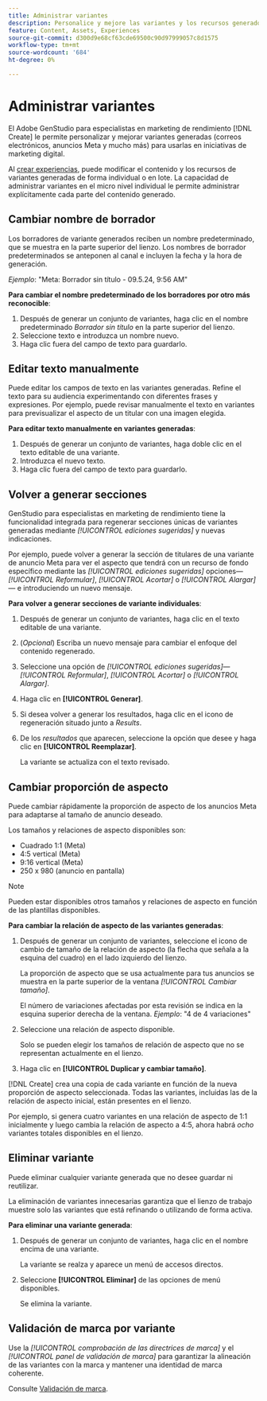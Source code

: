 ```yaml
---
title: Administrar variantes
description: Personalice y mejore las variantes y los recursos generados para adaptarlos a sus necesidades de marketing digital.
feature: Content, Assets, Experiences
source-git-commit: d300d9e68cf63cde69500c90d97999057c8d1575
workflow-type: tm+mt
source-wordcount: '684'
ht-degree: 0%

---
```



# Administrar variantes

El Adobe GenStudio para especialistas en marketing de rendimiento [!DNL Create] le permite personalizar y mejorar variantes generadas (correos electrónicos, anuncios Meta y mucho más) para usarlas en iniciativas de marketing digital.

Al [crear experiencias](/help/tutorials/tutorials.md), puede modificar el contenido y los recursos de variantes generadas de forma individual o en lote. La capacidad de administrar variantes en el micro nivel individual le permite administrar explícitamente cada parte del contenido generado.

## Cambiar nombre de borrador

Los borradores de variante generados reciben un nombre predeterminado, que se muestra en la parte superior del lienzo. Los nombres de borrador predeterminados se anteponen al canal e incluyen la fecha y la hora de generación.

*Ejemplo*: &quot;Meta: Borrador sin título - 09.5.24, 9:56 AM&quot;

**Para cambiar el nombre predeterminado de los borradores por otro más reconocible**:

1. Después de generar un conjunto de variantes, haga clic en el nombre predeterminado _Borrador sin título_ en la parte superior del lienzo.
1. Seleccione texto e introduzca un nombre nuevo.
1. Haga clic fuera del campo de texto para guardarlo.

## Editar texto manualmente

Puede editar los campos de texto en las variantes generadas. Refine el texto para su audiencia experimentando con diferentes frases y expresiones. Por ejemplo, puede revisar manualmente el texto en variantes para previsualizar el aspecto de un titular con una imagen elegida.

**Para editar texto manualmente en variantes generadas**:

1. Después de generar un conjunto de variantes, haga doble clic en el texto editable de una variante.
1. Introduzca el nuevo texto.
1. Haga clic fuera del campo de texto para guardarlo.

## Volver a generar secciones

GenStudio para especialistas en marketing de rendimiento tiene la funcionalidad integrada para regenerar secciones únicas de variantes generadas mediante _[!UICONTROL ediciones sugeridas]_ y nuevas indicaciones.

Por ejemplo, puede volver a generar la sección de titulares de una variante de anuncio Meta para ver el aspecto que tendrá con un recurso de fondo específico mediante las _[!UICONTROL ediciones sugeridas]_ opciones—_[!UICONTROL Reformular]_, _[!UICONTROL Acortar]_ o _[!UICONTROL Alargar]_— e introduciendo un nuevo mensaje.

**Para volver a generar secciones de variante individuales**:

1. Después de generar un conjunto de variantes, haga clic en el texto editable de una variante.
1. (_Opcional_) Escriba un nuevo mensaje para cambiar el enfoque del contenido regenerado.
1. Seleccione una opción de _[!UICONTROL ediciones sugeridas]_—_[!UICONTROL Reformular]_, _[!UICONTROL Acortar]_ o _[!UICONTROL Alargar]_.
1. Haga clic en **[!UICONTROL Generar]**.
1. Si desea volver a generar los resultados, haga clic en el icono de regeneración situado junto a _Results_.
1. De los _resultados_ que aparecen, seleccione la opción que desee y haga clic en **[!UICONTROL Reemplazar]**.

   La variante se actualiza con el texto revisado.

<!-- ## Crop assets

You can manually crop and reposition image assets in individual generated variants.

**To crop and reposition images in variants**:

1. After generating a set of variants, hover over an image within a variant.
1. Click **[!UICONTROL Apply Crop]**.
1. Zoom in and out and drag the image into the desired position.
1. Click **[!UICONTROL Apply]**.

   The cropped image is automatically saved and visible for the variant. -->

## Cambiar proporción de aspecto

Puede cambiar rápidamente la proporción de aspecto de los anuncios Meta para adaptarse al tamaño de anuncio deseado.

Los tamaños y relaciones de aspecto disponibles son:

* Cuadrado 1:1 (Meta)
* 4:5 vertical (Meta)
* 9:16 vertical (Meta)
* 250 x 980 (anuncio en pantalla)

>[!NOTE]
>
>Pueden estar disponibles otros tamaños y relaciones de aspecto en función de las plantillas disponibles.

**Para cambiar la relación de aspecto de las variantes generadas**:

1. Después de generar un conjunto de variantes, seleccione el icono de cambio de tamaño de la relación de aspecto (la flecha que señala a la esquina del cuadro) en el lado izquierdo del lienzo.

   La proporción de aspecto que se usa actualmente para tus anuncios se muestra en la parte superior de la ventana _[!UICONTROL Cambiar tamaño]_.

   El número de variaciones afectadas por esta revisión se indica en la esquina superior derecha de la ventana. _Ejemplo_: &quot;4 de 4 variaciones&quot;

1. Seleccione una relación de aspecto disponible.

   Solo se pueden elegir los tamaños de relación de aspecto que no se representan actualmente en el lienzo.

1. Haga clic en **[!UICONTROL Duplicar y cambiar tamaño]**.

[!DNL Create] crea una copia de cada variante en función de la nueva proporción de aspecto seleccionada. Todas las variantes, incluidas las de la relación de aspecto inicial, están presentes en el lienzo.

Por ejemplo, si genera cuatro variantes en una relación de aspecto de 1:1 inicialmente y luego cambia la relación de aspecto a 4:5, ahora habrá _ocho_ variantes totales disponibles en el lienzo.

## Eliminar variante

Puede eliminar cualquier variante generada que no desee guardar ni reutilizar.

La eliminación de variantes innecesarias garantiza que el lienzo de trabajo muestre solo las variantes que está refinando o utilizando de forma activa.

**Para eliminar una variante generada**:

1. Después de generar un conjunto de variantes, haga clic en el nombre encima de una variante.

   La variante se realza y aparece un menú de accesos directos.

1. Seleccione **[!UICONTROL Eliminar]** de las opciones de menú disponibles.

   Se elimina la variante.

## Validación de marca por variante

Use la _[!UICONTROL comprobación de las directrices de marca]_ y el _[!UICONTROL panel de validación de marca]_ para garantizar la alineación de las variantes con la marca y mantener una identidad de marca coherente.

Consulte [Validación de marca](/help/user-guide/guidelines/brand-validation.md#improve-brand-alignment).
